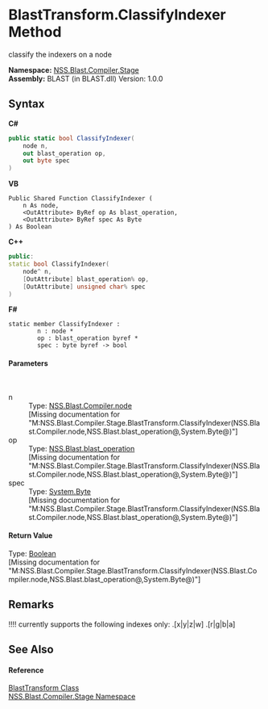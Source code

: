 # BlastTransform.ClassifyIndexer Method 
 

classify the indexers on a node

**Namespace:**&nbsp;<a href="f44e629d-16ad-ce78-c6d1-bb239589698b">NSS.Blast.Compiler.Stage</a><br />**Assembly:**&nbsp;BLAST (in BLAST.dll) Version: 1.0.0

## Syntax

**C#**<br />
``` C#
public static bool ClassifyIndexer(
	node n,
	out blast_operation op,
	out byte spec
)
```

**VB**<br />
``` VB
Public Shared Function ClassifyIndexer ( 
	n As node,
	<OutAttribute> ByRef op As blast_operation,
	<OutAttribute> ByRef spec As Byte
) As Boolean
```

**C++**<br />
``` C++
public:
static bool ClassifyIndexer(
	node^ n, 
	[OutAttribute] blast_operation% op, 
	[OutAttribute] unsigned char% spec
)
```

**F#**<br />
``` F#
static member ClassifyIndexer : 
        n : node * 
        op : blast_operation byref * 
        spec : byte byref -> bool 

```


#### Parameters
&nbsp;<dl><dt>n</dt><dd>Type: <a href="7dc9b7e9-64ad-f224-ae1a-4e6639739f56">NSS.Blast.Compiler.node</a><br />\[Missing <param name="n"/> documentation for "M:NSS.Blast.Compiler.Stage.BlastTransform.ClassifyIndexer(NSS.Blast.Compiler.node,NSS.Blast.blast_operation@,System.Byte@)"\]</dd><dt>op</dt><dd>Type: <a href="545d7548-930f-7c02-0adc-5220144448d3">NSS.Blast.blast_operation</a><br />\[Missing <param name="op"/> documentation for "M:NSS.Blast.Compiler.Stage.BlastTransform.ClassifyIndexer(NSS.Blast.Compiler.node,NSS.Blast.blast_operation@,System.Byte@)"\]</dd><dt>spec</dt><dd>Type: <a href="https://docs.microsoft.com/dotnet/api/system.byte" target="_blank" rel="noopener noreferrer">System.Byte</a><br />\[Missing <param name="spec"/> documentation for "M:NSS.Blast.Compiler.Stage.BlastTransform.ClassifyIndexer(NSS.Blast.Compiler.node,NSS.Blast.blast_operation@,System.Byte@)"\]</dd></dl>

#### Return Value
Type: <a href="https://docs.microsoft.com/dotnet/api/system.boolean" target="_blank" rel="noopener noreferrer">Boolean</a><br />\[Missing <returns> documentation for "M:NSS.Blast.Compiler.Stage.BlastTransform.ClassifyIndexer(NSS.Blast.Compiler.node,NSS.Blast.blast_operation@,System.Byte@)"\]

## Remarks
!!!! currently supports the following indexes only: .[x|y|z|w] .[r|g|b|a]

## See Also


#### Reference
<a href="b24ea494-df13-8d6e-4502-3249b273744f">BlastTransform Class</a><br /><a href="f44e629d-16ad-ce78-c6d1-bb239589698b">NSS.Blast.Compiler.Stage Namespace</a><br />